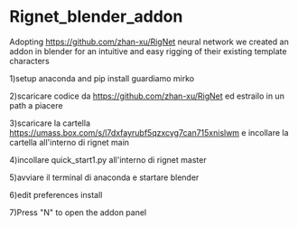 # Rignet_blender_addon
Adopting https://github.com/zhan-xu/RigNet neural network we created an addon in blender for an intuitive and easy rigging of their existing template characters 


1)setup anaconda and pip install guardiamo mirko

2)scaricare codice da https://github.com/zhan-xu/RigNet ed estrailo in un path a piacere

3)scaricare la cartella https://umass.box.com/s/l7dxfayrubf5qzxcyg7can715xnislwm e incollare la cartella all'interno di rignet main

4)incollare quick_start1.py all'interno di rignet master

5)avviare il terminal di anaconda e startare blender

6)edit preferences install

7)Press "N" to open the addon panel
